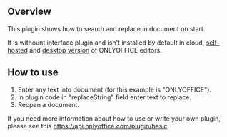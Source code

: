 ## Overview

This plugin shows how to search and replace in document on start.

It is withount interface plugin and isn't installed by default in cloud, [self-hosted](https://github.com/ONLYOFFICE/DocumentServer) and [desktop version](https://github.com/ONLYOFFICE/DesktopEditors) of ONLYOFFICE editors. 

## How to use

1. Enter any text into document (for this example is "ONLYOFFICE").
2. In plugin code in "replaceString" field enter text to replace.
3. Reopen a document.

If you need more information about how to use or write your own plugin, please see this https://api.onlyoffice.com/plugin/basic